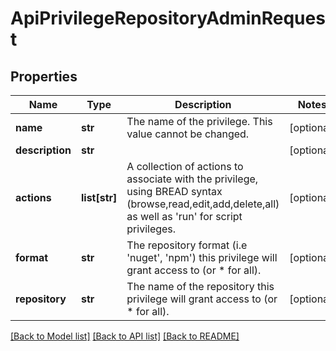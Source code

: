 # ApiPrivilegeRepositoryAdminRequest

## Properties
Name | Type | Description | Notes
------------ | ------------- | ------------- | -------------
**name** | **str** | The name of the privilege.  This value cannot be changed. | [optional] 
**description** | **str** |  | [optional] 
**actions** | **list[str]** | A collection of actions to associate with the privilege, using BREAD syntax (browse,read,edit,add,delete,all) as well as &#39;run&#39; for script privileges. | [optional] 
**format** | **str** | The repository format (i.e &#39;nuget&#39;, &#39;npm&#39;) this privilege will grant access to (or * for all). | [optional] 
**repository** | **str** | The name of the repository this privilege will grant access to (or * for all). | [optional] 

[[Back to Model list]](../README.md#documentation-for-models) [[Back to API list]](../README.md#documentation-for-api-endpoints) [[Back to README]](../README.md)


